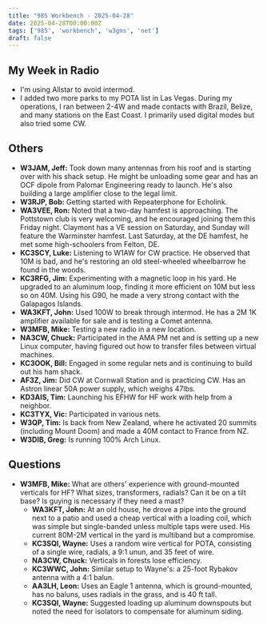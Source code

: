 ```yaml
---
title: "985 Workbench - 2025-04-28"
date: 2025-04-28T00:00:00Z
tags: ['985', 'workbench', 'w3gms', 'net']
draft: false
---
```


## My Week in Radio

* I'm using Allstar to avoid intermod.
* I added two more parks to my POTA list in Las Vegas.
  During my operations,
  I ran between 2-4W and made contacts
  with Brazil, Belize, and many stations on the East Coast.
  I primarily used digital modes but also tried some CW.

## Others

* **W3JAM, Jeff:**
  Took down many antennas
  from his roof and is starting over
  with his shack setup.
  He might be unloading some gear
  and has an OCF dipole
  from Palomar Engineering ready to launch.
  He's also building a large amplifier close
  to the legal limit.
* **W3RJP, Bob:**
  Getting started with Repeaterphone for Echolink.
* **WA3VEE, Ron:**
  Noted that a two-day hamfest is approaching.
  The Pottstown club is very welcoming,
  and he encouraged joining them this Friday night.
  Claymont has a VE session on Saturday,
  and Sunday will feature the Warminster hamfest.
  Last Saturday, at the DE hamfest,
  he met some high-schoolers from Felton, DE.
* **KC3SCY, Luke:**
  Listening to W1AW for CW practice.
  He observed that 10M is bad,
  and he's restoring an old steel-wheeled wheelbarrow
  he found in the woods.
* **KC3RFG, Jim:**
  Experimenting with a magnetic loop in his yard.
  He upgraded to an aluminum loop,
  finding it more efficient
  on 10M but less so on 40M.
  Using his G90,
  he made a very strong contact
  with the Galapagos Islands.
* **WA3KFT, John:**
  Used 100W to break through intermod.
  He has a 2M 1K amplifier available for sale
  and is testing a Comet antenna.
* **W3MFB, Mike:**
  Testing a new radio in a new location.
* **NA3CW, Chuck:**
  Participated in the AMA PM net
  and is setting up a new Linux computer,
  having figured out how to transfer files
  between virtual machines.
* **KC3OOK, Bill:**
  Engaged in some regular nets
  and is continuing to build out his ham shack.
* **AF3Z, Jim:**
  Did CW at Cornwall Station and is practicing CW.
  Has an Astron linear 50A power supply, which weighs 47lbs.
* **KD3AIS, Tim:**
  Launching his EFHW for HF work with help from a neighbor.
* **KC3TYX, Vic:**
  Participated in various nets.
* **W3QP, Tim:**
  Is back from New Zealand,
  where he activated 20 summits
  (including Mount Doom)
  and made a 40M contact to France from NZ.
* **W3DIB, Greg:**
  Is running 100% Arch Linux.

## Questions

* **W3MFB, Mike:**
  What are others' experience with ground-mounted verticals for HF?
  What sizes, transformers, radials? Can it be on a tilt base?
  Is guying is necessary if they need a mast?
  * **WA3KFT, John:**
    At an old house,
    he drove a pipe
    into the ground next to a patio
    and used a cheap vertical with a loading coil,
    which was simple
    but single-banded
    unless multiple taps were used.
    His current 80M-2M vertical
    in the yard
    is multiband
    but a compromise.
  * **KC3SQI, Wayne:**
    Uses a random wire vertical for POTA,
    consisting of a single wire,
    radials, a 9:1 unun, and 35 feet of wire.
  * **NA3CW, Chuck:**
    Verticals in forests lose efficiency.
  * **KC3WWC, John:**
    Similar setup to Wayne's:
    a 25-foot Rybakov antenna with a 4:1 balun.
  * **AA3LH, Leon:**
    Uses an Eagle 1 antenna,
    which is ground-mounted,
    has no baluns,
    uses radials in the grass,
    and is 40 ft tall.
  * **KC3SQI, Wayne:**
    Suggested loading up aluminum downspouts
    but noted the need for isolators
    to compensate for aluminum siding.

<!--more-->
